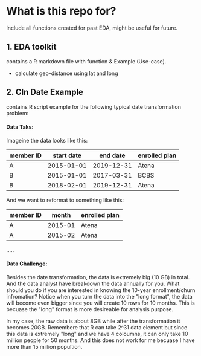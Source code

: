 # What is this repo for? 

Include all functions created for past EDA, might be useful for future. 

## 1. EDA toolkit
contains a R markdown file with function & Example (Use-case). 
- calculate geo-distance using lat and long


## 2. Cln Date Example
contains R script example for the following typical date transformation problem: 

#### Data Taks: 
Imageine the data looks like this: 

| member ID | start date | end date | enrolled plan |
| ------ | ------ | ------ | ------ |
|A |2015-01-01| 2019-12-31| Atena|
|B | 2015-01-01|2017-03-31| BCBS |
|B | 2018-02-01|2019-12-31| Atena |

And we want to reformat to something like this: 

|member ID| month | enrolled plan| 
| ------ | ------ | ------ |
|A | 2015-01 | Atena|
|A | 2015-02 | Atena |
.....

#### Data Challenge:
Besides the date transformation, the data is extremely big (10 GB) in total. 
And the data analyst have breakdown the data annually for you. 
What should you do if you are interested in knowing the 10-year enrollment/churn infromation? 
Notice when you turn the data into the "long format", the data will become even bigger since you will create 10 rows for 10 months. This is becuase the "long" format is more desireable for analysis purpose. 

In my case, the raw data is about 8GB while after the transformation it becomes 20GB. 
Remembere that R can take 2^31 data element but since this data is extremely "long" and we have 4 coloumns, it can only take 10 million people for 50 months. And this does not work for me becuase I have more than 15 million popultion.




